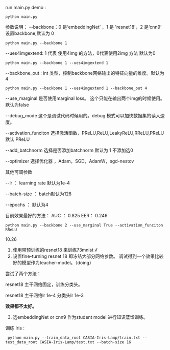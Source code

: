 run  main.py demo :

```
python main.py 
```



参数说明：
--backbone：0 是‘embeddingNet’  ，1 是 'resnet18'，2 是‘cnn9’ 设置backbone,默认为 0 

```
python main.py --backbone 1 
```
--ues4imgextend: 1 代表 使用4img 的方法，0代表使用2img 方法  默认为0

```
python main.py --backbone 1 --ues4imgextend 1
```
--backbone_out : int 类型，控制backbone网络输出的特征向量的维度。默认为4

```
python main.py --backbone 1 --ues4imgextend 1 --backbone_out 4
```
--use_marginal 是否使用marginal loss。 这个只能在输出两个img的时候使用。默认为false

--debug_mode 这个是调试代码时候用的。debug 模式可以加快数据集的读入速度。

--activation_funciton 选择激活函数，PReLU,ReLU,LeakyReLU,RReLU,PReLU 默认 PReLU

--add_batchnorm  选择是否添加batchnorm 默认为 1 不添加选0

--optimizer 选择优化器 ，Adam，SGD，AdamW，sgd-nestov 





其他可调参数

--lr  ： learning rate 默认为1e-4

--batch-size  ： batch默认为128

--epochs ： 默认为4



目前效果最好的方法：
AUC ： 0.825         EER： 0.246

```
python main.py --backbone 2 --use_marginal True --activation_funciton RReLU 
```



10.26

1. 使用带预训练的resnet18  来训练73mnist              √
2. 设置fine-turning resnet 18 即冻结大部分网络参数。  调试得到一个效果比较好的模型作为teacher-model。（doing）

尝试了两个方法：

resnet18 主干网络固定，训练分类头。

resnet18 主干网络lr 1e-4  分类头lr 1e-3 

**效果都不太好。**

3. 选embeddingNet or cnn9 作为student model 进行知识蒸馏训练。





训练 Iris :

```
 python main.py --train_data_root CASIA-Iris-Lamp/train.txt --test_data_root CASIA-Iris-Lamp/test.txt --batch-size 16
```

